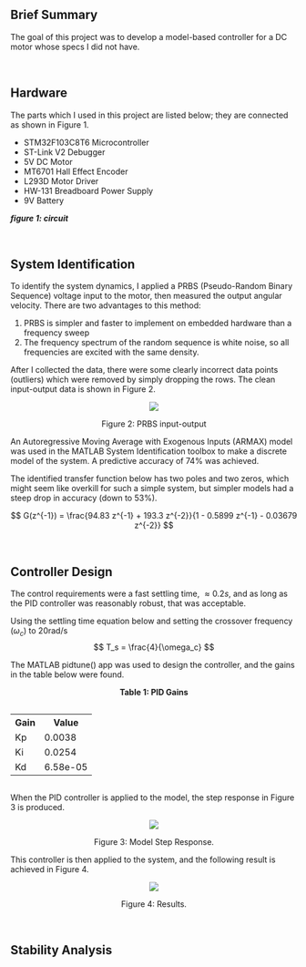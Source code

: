 ## Brief Summary
The goal of this project was to develop a model-based controller for a DC motor whose specs I did not have. 

$~~~~~~~~~~$

## Hardware
The parts which I used in this project are listed below; they are connected as shown in Figure 1. 
- STM32F103C8T6 Microcontroller
- ST-Link V2 Debugger
- 5V DC Motor
- MT6701 Hall Effect Encoder
- L293D Motor Driver
- HW-131 Breadboard Power Supply
- 9V Battery

***figure 1: circuit***

$~~~~~~~~~~$

## System Identification
To identify the system dynamics, I applied a PRBS (Pseudo-Random Binary Sequence) voltage input to the motor, then measured the output angular velocity. There are two advantages to this method: 
  1) PRBS is simpler and faster to implement on embedded hardware than a frequency sweep
  2) The frequency spectrum of the random sequence is white noise, so all frequencies are excited with the same density.

After I collected the data, there were some clearly incorrect data points (outliers) which were removed by simply dropping the rows. The clean input-output data is shown in Figure 2.

<p align="center">
  <kbd>
    <img src="https://raw.githubusercontent.com/keatinl1/dc_motor_id_and_control/refs/heads/main/figs/prbs_input_output.png">
  </kbd>
</p>
<p align="center">
Figure 2: PRBS input-output
</p>

An Autoregressive Moving Average with Exogenous Inputs (ARMAX) model was used in the MATLAB System Identification toolbox to make a discrete model of the system. A predictive accuracy of 74% was achieved.

The identified transfer function below has two poles and two zeros, which might seem like overkill for such a simple system, but simpler models had a steep drop in accuracy (down to 53%).

$$
  G(z^{-1}) = \frac{94.83 z^{-1} + 193.3 z^{-2}}{1 - 0.5899 z^{-1} - 0.03679 z^{-2}}
$$

$~~~~~~~~~~$

## Controller Design

The control requirements were a fast settling time, $\approx0.2s$, and as long as the PID controller was reasonably robust, that was acceptable.

Using the settling time equation below and setting the crossover frequency ($\omega_c$) to 20rad/s
$$
  T_s = \frac{4}{\omega_c}
$$

The MATLAB pidtune() app was used to design the controller, and the gains in the table below were found.
<p style="text-align: center;"><strong>Table 1: PID Gains</strong></p>

<div style="display: flex; justify-content: center;">
  <table>
    <tr><th>Gain</th><th>Value</th></tr>
    <tr><td>Kp</td><td>0.0038</td></tr>
    <tr><td>Ki</td><td>0.0254</td></tr>
    <tr><td>Kd</td><td>6.58e-05</td></tr>
  </table>
</div>


When the PID controller is applied to the model, the step response in Figure 3 is produced.
<p align="center">
  <kbd>
    <img src="https://raw.githubusercontent.com/keatinl1/dc_motor_id_and_control/refs/heads/main/figs/step_response.png">
  </kbd>
</p>
<p align="center">
Figure 3: Model Step Response.
</p>

This controller is then applied to the system, and the following result is achieved in Figure 4.
<p align="center">
  <kbd>
    <img src="https://raw.githubusercontent.com/keatinl1/dc_motor_id_and_control/refs/heads/main/figs/results1.png">
  </kbd>
</p>
<p align="center">
Figure 4: Results.
</p>

$~~~~~~~~~~$

## Stability Analysis

